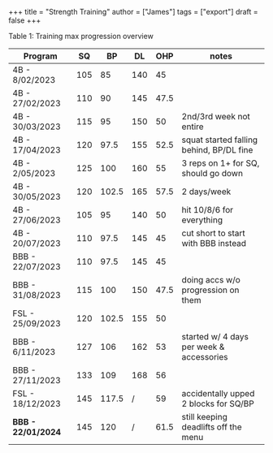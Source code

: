 +++
title = "Strength Training"
author = ["James"]
tags = ["export"]
draft = false
+++

<div class="table-caption">
  <span class="table-number">Table 1:</span>
  Training max progression overview
</div>

| Program              | SQ  | BP    | DL  | OHP  | notes                                        |
|----------------------|-----|-------|-----|------|----------------------------------------------|
| 4B - 8/02/2023       | 105 | 85    | 140 | 45   |                                              |
| 4B - 27/02/2023      | 110 | 90    | 145 | 47.5 |                                              |
| 4B - 30/03/2023      | 115 | 95    | 150 | 50   | 2nd/3rd week not entire                      |
| 4B - 17/04/2023      | 120 | 97.5  | 155 | 52.5 | squat started falling behind, BP/DL fine     |
| 4B - 2/05/2023       | 125 | 100   | 160 | 55   | 3 reps on 1+ for SQ, should go down          |
| 4B - 30/05/2023      | 120 | 102.5 | 165 | 57.5 | 2 days/week                                  |
| 4B - 27/06/2023      | 105 | 95    | 140 | 50   | hit 10/8/6 for everything                    |
| 4B - 20/07/2023      | 110 | 97.5  | 145 | 45   | cut short to start with BBB instead          |
| BBB - 22/07/2023     | 110 | 97.5  | 145 | 45   |                                              |
| BBB - 31/08/2023     | 115 | 100   | 150 | 47.5 | doing accs w/o progression on them           |
| FSL - 25/09/2023     | 120 | 102.5 | 155 | 50   |                                              |
| BBB - 6/11/2023      | 127 | 106   | 162 | 53   | started w/ 4 days per week &amp; accessories |
| BBB - 27/11/2023     | 133 | 109   | 168 | 56   |                                              |
| FSL - 18/12/2023     | 145 | 117.5 | /   | 59   | accidentally upped 2 blocks for SQ/BP        |
| **BBB - 22/01/2024** | 145 | 120   | /   | 61.5 | still keeping deadlifts off the menu         |
